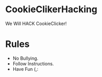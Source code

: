 # CookieClikerHacking
We Will HACK CookieClicker!
# Rules
- No Bullying.
- Follow Instructions.
- Have Fun (,:
